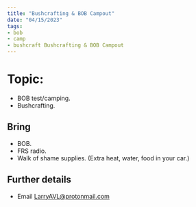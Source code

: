 ```yaml
---
title: "Bushcrafting & BOB Campout"
date: "04/15/2023"
tags:
- bob
- camp
- bushcraft￼Bushcrafting & BOB Campout
---
```


# Topic:
- BOB test/camping.
- Bushcrafting.
## Bring
- BOB.
- FRS radio.
- Walk of shame supplies. (Extra heat, water, food in your car.)
## Further details
- Email [LarryAVL@protonmail.com](mailto:LarryAVL@protonmail.com)